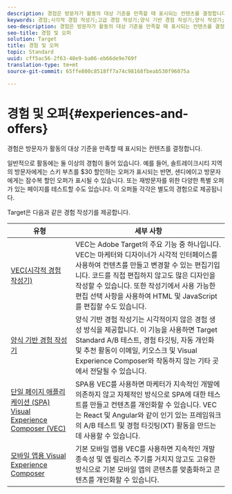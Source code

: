 ```yaml
---
description: 경험은 방문자가 활동의 대상 기준을 만족할 때 표시되는 컨텐츠를 결정합니다.
keywords: 경험;시각적 경험 작성기;고급 경험 작성기;양식 기반 경험 작성기;양식 작성기;시각적 작성기;경험 작성기;혼합 컨텐츠;iframe;iframe 버스팅;iframe 버스트;x-frame-options;x 프레임 선택 사항;교차 원본;교차 원본 문제;인증 워크플로우;IP 블랙리스트;IP 허용 목록
seo-description: 경험은 방문자가 활동의 대상 기준을 만족할 때 표시되는 컨텐츠를 결정합니다.
seo-title: 경험 및 오퍼
solution: Target
title: 경험 및 오퍼
topic: Standard
uuid: cff5ac56-2f63-48e9-ba06-eb66de9e769f
translation-type: tm+mt
source-git-commit: 65ffe800c8518ff7a74c98168fbeab530f96075a

---
```



# 경험 및 오퍼{#experiences-and-offers}

경험은 방문자가 활동의 대상 기준을 만족할 때 표시되는 컨텐츠를 결정합니다.

일반적으로 활동에는 둘 이상의 경험이 들어 있습니다. 예를 들어, 솔트레이크시티 지역의 방문자에게는 스키 부츠를 $30 할인하는 오퍼가 표시되는 반면, 샌디에이고 방문자에게는 잠수복 할인 오퍼가 표시될 수 있습니다. 또는 재방문자를 위한 다양한 특별 오퍼가 있는 페이지를 테스트할 수도 있습니다. 이 오퍼들 각각은 별도의 경험으로 제공됩니다.

Target은 다음과 같은 경험 작성기를 제공합니다.

| 유형 | 세부 사항 |
| --- | --- |
| [VEC(시각적 경험 작성기)](../c-experiences/c-visual-experience-composer/visual-experience-composer.md#concept_CF63320EB8924B2F9BDA3C72256DCE50) | VEC는 Adobe Target의 주요 기능 중 하나입니다. VEC는 마케터와 디자이너가 시각적 인터페이스를 사용하여 컨텐츠를 만들고 변경할 수 있는 편집기입니다. 코드를 직접 편집하지 않고도 많은 디자인을 작성할 수 있습니다. 또한 작성기에서 사용 가능한 편집 선택 사항을 사용하여 HTML 및 JavaScript를 편집할 수도 있습니다. |
| [양식 기반 경험 작성기](../c-experiences/form-experience-composer.md#task_FAC842A6535045B68B4C1AD3E657E56E) | 양식 기반 경험 작성기는 시각적이지 않은 경험 생성 방식을 제공합니다. 이 기능을 사용하면 Target Standard A/B 테스트, 경험 타깃팅, 자동 개인화 및 추천 활동이 이메일, 키오스크 및 Visual Experience Composer와 작동하지 않는 기타 곳에서 전달될 수 있습니다. |
| [단일 페이지 애플리케이션 (SPA) Visual Experience Composer (VEC)](/help/c-experiences/spa-visual-experience-composer.md) | SPA용 VEC를 사용하면 마케터가 지속적인 개발에 의존하지 않고 자체적인 방식으로 SPA에 대한 테스트를 만들고 컨텐츠를 개인화할 수 있습니다. VEC는 React 및 Angular와 같이 인기 있는 프레임워크의 A/B 테스트 및 경험 타깃팅(XT) 활동을 만드는 데 사용할 수 있습니다. |
| [모바일 앱용 Visual Experience Composer](/help/c-target-mobile-app/c-mobile-visual-experience-composer/mobile-visual-experience-composer.md) | 기본 모바일 앱용 VEC를 사용하면 지속적인 개발 종속성 및 앱 릴리스 주기를 거치지 않고도 고유한 방식으로 기본 모바일 앱의 콘텐츠를 맞춤화하고 콘텐츠를 개인화할 수 있습니다. |


